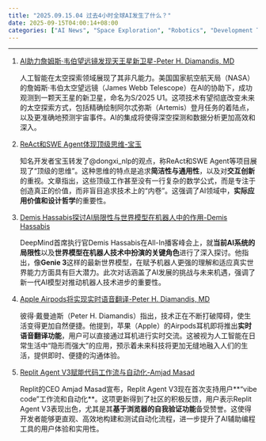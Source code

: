 ```yaml
---
title: "2025.09.15.04 过去4小时全球AI发生了什么？"
date: 2025-09-15T04:00:14+08:00
categories: ["AI News", "Space Exploration", "Robotics", "Development Tools", "AI Applications"]
---
```


---

1.  [AI助力詹姆斯·韦伯望远镜发现天王星新卫星-Peter H. Diamandis, MD](https://x.com/PeterDiamandis/status/1967302785449263575)

    人工智能在太空探索领域展现了其非凡能力。美国国家航空航天局（NASA）的詹姆斯·韦伯太空望远镜（James Webb Telescope）在AI的协助下，成功观测到一颗天王星的新卫星，命名为S/2025 U1。这项技术有望彻底改变未来的太空探索方式，包括精确绘制阿尔忒弥斯（Artemis）登月任务的着陆点，以及更准确地预测宇宙事件。AI的集成将使得深空探测和数据分析更加高效和深入。

2.  [ReAct和SWE Agent体现顶级思维-宝玉](https://x.com/dotey/status/1967297491608785084)

    知名开发者宝玉转发了@dongxi_nlp的观点，称ReAct和SWE Agent等项目展现了“顶级的思维”。这种思维的特点是追求**简洁性与通用性**，以及对**交互创新**的重视。文章指出，这些顶级工作甚至没有一行复杂的数学公式，而是专注于创造真正的价值，而非盲目追求技术上的“内卷”。这强调了AI领域中，**实际应用价值和设计哲学**的重要性。

3.  [Demis Hassabis探讨AI局限性与世界模型在机器人中的作用-Demis Hassabis](https://x.com/demishassabis/status/1967280577200943528)

    DeepMind首席执行官Demis Hassabis在All-In播客峰会上，就**当前AI系统的局限性**以及**世界模型在机器人技术中扮演的关键角色**进行了深入探讨。他指出，像**Genie 3**这样的最新世界模型，在赋予机器人更强的理解和适应真实世界能力方面具有巨大潜力。此次对话涵盖了AI发展的挑战与未来机遇，强调了新一代AI模型对推动机器人技术进步的重要性。

4.  [Apple Airpods将实现实时语音翻译-Peter H. Diamandis, MD](https://x.com/PeterDiamandis/status/1967272723387727882)

    彼得·戴曼迪斯（Peter H. Diamandis）指出，技术正在不断打破障碍，使生活变得更加自然便捷。他提到，苹果（Apple）的Airpods耳机即将推出**实时语音翻译功能**，用户可以直接通过耳机进行实时交流。这被视为人工智能在日常生活中“隐形而强大”的应用，预示着未来科技将更加无缝地融入人们的生活，提供即时、便捷的沟通体验。

5.  [Replit Agent V3赋能代码工作流与自动化-Amjad Masad](https://x.com/amasad/status/1967266546121851011)

    Replit的CEO Amjad Masad宣布，Replit Agent V3现在首次支持用户**“vibe code”工作流和自动化**。这项更新得到了社区的积极反馈，用户表示Replit Agent V3表现出色，尤其是其**基于浏览器的自我验证功能**备受赞誉。这使得开发者能够更直观、高效地构建和测试自动化流程，进一步提升了AI辅助编程工具的用户体验和实用性。